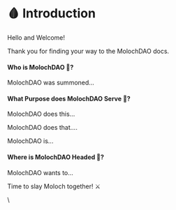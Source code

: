 # 🩸 Introduction

Hello and Welcome!

Thank you for finding your way to the MolochDAO docs.

#### Who is MolochDAO 👹? <a href="who-is-uberhaus" id="who-is-uberhaus"></a>

MolochDAO was summoned...

#### What Purpose does MolochDAO Serve 🧰? <a href="what-purpose-does-uberhaus-serve" id="what-purpose-does-uberhaus-serve"></a>

MolochDAO does this...

MolochDAO does that....

MolochDAO is...

#### Where is MolochDAO Headed 🚀? <a href="where-is-uberhaus-headed" id="where-is-uberhaus-headed"></a>

MolochDAO wants to...



Time to slay Moloch together! ⚔️

\
